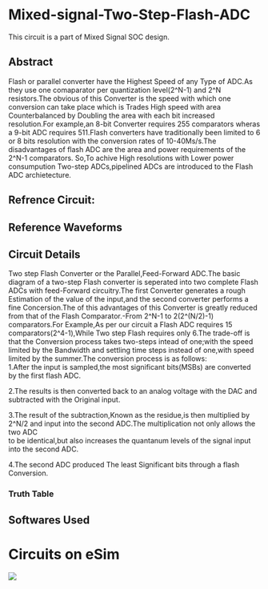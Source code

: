 # Mixed-signal-Two-Step-Flash-ADC
This circuit is a part of Mixed Signal SOC design.
## Abstract<br />
  Flash or parallel converter have the Highest Speed of any Type of ADC.As they use one comaparator per quantization level(2^N-1) and 2^N resistors.The obvious 
  of this Converter is the speed with which one conversion can take place which is Trades High speed with area Counterbalanced by Doubling the area with each bit 
  increased resolution.For example,an 8-bit Converter requires 255 comparators wheras a 9-bit ADC requires 511.Flash converters have traditionally been limited to
  6 or 8 bits resolution with the conversion rates of 10-40Ms/s.The disadvantages of flash ADC are the area and power requirements of the 2^N-1 comparators.
  So,To achive High resolutions with Lower power consumpution Two-step ADCs,pipelined ADCs are introduced to the Flash ADC archietecture.<br />
## Refrence Circuit:
  
## Reference Waveforms
 
## Circuit Details
 Two step Flash Converter or the Parallel,Feed-Forward ADC.The basic diagram of a two-step Flash converter is seperated into two complete Flash ADCs with 
 feed-Forward circuitry.The first Converter generates a rough Estimation of the value of the input,and the second converter performs a fine Concersion.The
 of this advantages of this Converter is greatly reduced from that of the Flash Comparator.-From 2^N-1 to 2(2^(N/2)-1) comparators.For Example,As per our circuit
 a Flash ADC requires 15 comparators(2^4-1),While Two step Flash requires only 6.The trade-off is that the Conversion process takes two-steps intead of one;with
 the speed limited by the Bandwidth and settling time steps instead of one,with speed limited by the summer.The conversion process is as follows:<br/>
 1.After the input is sampled,the most significant bits(MSBs) are converted by the first flash ADC.<br/>
 
 2.The results is then converted back to an analog voltage with the DAC and subtracted with the Original input.<br/>
 
 3.The result of the subtraction,Known as the residue,is then multiplied by 2^N/2 and input into the second ADC.The multiplication not only allows the two ADC<br/>
 to be identical,but also increases the quantanum levels of the signal input into the second ADC.<br/>
 
 4.The second ADC produced The least Significant bits through a flash Conversion.<br/>
### Truth Table

## Softwares Used
   
# Circuits on eSim
   <img src="![opamp_test2](https://user-images.githubusercontent.com/53760504/194707972-74115ace-8c32-4da7-912d-2a3e3358b1a1.jpg)">

